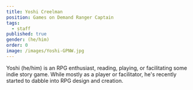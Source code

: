```yaml
---
title: Yoshi Creelman
position: Games on Demand Ranger Captain
tags:
  - staff
published: true
gender: (he/him)
order: 0
image: /images/Yoshi-GPNW.jpg
---
```


Yoshi (he/him) is an RPG enthusiast, reading, playing, or facilitating some indie story game. While mostly as a player or facilitator, he's recently started to dabble into RPG design and creation.
